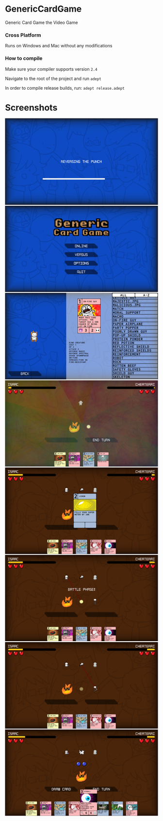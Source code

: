 # GenericCardGame
Generic Card Game the Video Game

### Cross Platform
Runs on Windows and Mac without any modifications

### How to compile
Make sure your compiler supports version `2.4`

Navigate to the root of the project and run `adept`

In order to compile release builds, run: `adept release.adept`

# Screenshots
![](https://github.com/IsaacShelton/GenericCardGame/raw/master/github/ss1.png)
![](https://github.com/IsaacShelton/GenericCardGame/raw/master/github/ss2.png)
![](https://github.com/IsaacShelton/GenericCardGame/raw/master/github/ss3.png)
![](https://github.com/IsaacShelton/GenericCardGame/raw/master/github/ss4.png)
![](https://github.com/IsaacShelton/GenericCardGame/raw/master/github/ss5.png)
![](https://github.com/IsaacShelton/GenericCardGame/raw/master/github/ss6.png)
![](https://github.com/IsaacShelton/GenericCardGame/raw/master/github/ss7.png)
![](https://github.com/IsaacShelton/GenericCardGame/raw/master/github/ss8.png)

